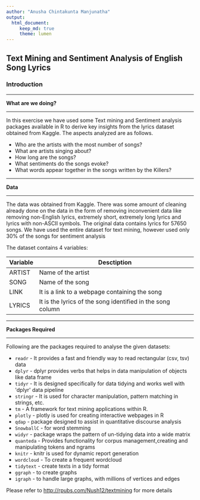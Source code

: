 ```yaml
---
author: "Anusha Chintakunta Manjunatha"
output: 
  html_document:
     keep_md: true
     theme: lumen
---
```






## Text Mining and Sentiment Analysis of English  Song Lyrics


### Introduction 


*****************************************************************

**What are we doing?**

******************************************************************
In this exercise we have used some Text mining and Sentiment analysis packages available in R to derive key insights from the lyrics dataset obtained from Kaggle. The aspects analyzed are as follows.  

* Who are the artists with the most number of songs?
* What are artists singing about?
* How long are the songs?
* What sentiments do the songs evoke?
* What words appear together in the songs written by the Killers?  
  
  
********************************************************************  

**Data**  

********************************************************************  

The data was obtained from Kaggle. There was some amount of cleaning already done on the data in the form of removing inconvenient data like removing non-English lyrics, extremely short, extremely long lyrics and lyrics with non-ASCII symbols. The original data contains lyrics for 57650 songs. We have used the entire dataset for text mining, however used only 30% of the songs for sentiment analysis
  
  The dataset contains 4 variables:  
  
Variable | Desctiption  
-------- | -----------  
ARTIST   | Name of the artist  
SONG     | Name of the song  
LINK     | It is a link to a webpage containing the song  
LYRICS   | It is the lyrics of the song identified in the song column

********************************************************************

**Packages Required**

********************************************************************

Following are the packages required to analyse the given datasets:


* `readr` - It provides a fast and friendly way to read rectangular (csv, tsv) data 
* `dplyr` - dplyr provides verbs that helps in data manipulation of objects like data frame
* `tidyr` - It is designed specifically for data tidying and works well with 'dplyr' data pipeline
* `stringr` - It is used for character manipulation, pattern matching in strings, etc.
* `tm` - A framework for text mining applications within R.
* `plotly` - plotly is used for creating interactive webpages in R
* `qdap` - package designed to assist in quantitative discourse analysis
* `SnowballC` - for word stemming
* `widyr` -  package wraps the pattern of un-tidying data into a wide matrix
* `quanteda` - Provides functionality for corpus management,creating and 
               manipulating tokens and ngrams
* `knitr` - knitr is used for dynamic report generation
* `wordcloud` - To create a frequent wordcloud
* `tidytext` - create texts in a tidy format
* `ggraph` - to create graphs 
* `igraph` - to handle large graphs, with millions of vertices and edges


 
Please refer to http://rpubs.com/Nush12/textmining for more details
